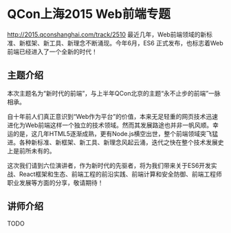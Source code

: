 # QCon上海2015 Web前端专题

http://2015.qconshanghai.com/track/2510
最近几年，Web前端领域的新标准、新框架、新工具、新理念不断涌现。今年6月，ES6
正式发布，也标志着Web前端已经进入了一个全新的时代！

## 主题介绍

本次主题名为“新时代的前端”，与上半年QCon北京的主题“永不止步的前端”一脉相承。

自十年前人们真正意识到“Web作为平台”的价值，本来无足轻重的网页技术迅速进化为Web前端这样一个独立的技术领域。然而其发展路途也并非一帆风顺。幸运的是，这几年HTML5逐渐成熟，更有Node.js横空出世，整个前端领域突飞猛进。各种新标准、新框架、新工具、新理念风起云涌，迭代之快在整个技术发展史上是前所未有的。

这次我们请到六位演讲者，作为新时代的先驱者，将为我们带来关于ES6开发实战、React框架和生态、前端工程的前沿实践、前端计算和安全防御、前端工程师职业发展等方面的分享，敬请期待！

## 讲师介绍
TODO
